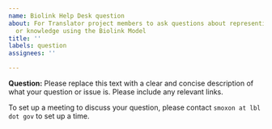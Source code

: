 ```yaml
---
name: Biolink Help Desk question
about: For Translator project members to ask questions about representing their data
  or knowledge using the Biolink Model
title: ''
labels: question
assignees: ''

---
```


**Question:**
Please replace this text with a clear and concise description of what your question or issue is. 
Please include any relevant links.

To set up a meeting to discuss your question, please contact `smoxon at lbl dot gov` to set up a time. 
